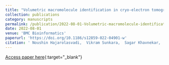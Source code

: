 ```yaml
---
title: "Volumetric macromolecule identification in cryo-electron tomograms using capsule networks"
collection: publications
category: manuscripts
permalink: /publication/2022-08-01-Volumetric-macromolecule-identification-in-cryo-electron-tomograms-using-capsule-networks
date: 2022-08-01
venue: 'BMC Bioinformatics'
paperurl: 'https://doi.org/10.1186/s12859-022-04901-w'
citation: ' Noushin Hajarolasvadi,  Vikram Sunkara,  Sagar Khavnekar,  Florian Beck,  Robert Brandt,  Daniel Baum, &quot;Volumetric macromolecule identification in cryo-electron tomograms using capsule networks.&quot; BMC Bioinformatics, 2022.'
---
```

[Access paper here](https://doi.org/10.1186/s12859-022-04901-w){:target="_blank"}
